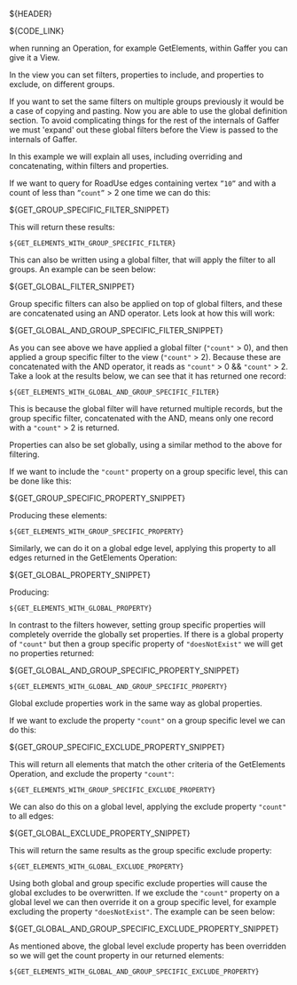 ${HEADER}

${CODE_LINK}

when running an Operation, for example GetElements, within Gaffer you can give it a View.

In the view you can set filters, properties to include, and properties to exclude, on different groups.

If you want to set the same filters on multiple groups previously it would be a case of copying and pasting. Now you are able to use the global definition section.
To avoid complicating things for the rest of the internals of Gaffer we must 'expand' out these global filters before the View is passed to the internals of Gaffer.

In this example we will explain all uses, including overriding and concatenating, within filters and properties.

If we want to query for RoadUse edges containing vertex `”10”` and with a count of less than `”count”` > 2 one time we can do this:

${GET_GROUP_SPECIFIC_FILTER_SNIPPET}

This will return these results:

```
${GET_ELEMENTS_WITH_GROUP_SPECIFIC_FILTER}
```

This can also be written using a global filter, that will apply the filter to all groups.  An example can be seen below:

${GET_GLOBAL_FILTER_SNIPPET}

Group specific filters can also be applied on top of global filters, and these are concatenated using an AND operator.  Lets look at how this will work:

${GET_GLOBAL_AND_GROUP_SPECIFIC_FILTER_SNIPPET}

As you can see above we have applied a global filter (`"count"` > 0), and then applied a group specific filter to the view (`"count"` > 2).  Because these are concatenated with
the AND operator, it reads as `"count"` > 0 && `"count"` > 2.  Take a look at the results below, we can see that it has returned one record:

```
${GET_ELEMENTS_WITH_GLOBAL_AND_GROUP_SPECIFIC_FILTER}
```

This is because the global filter will have returned multiple records, but the group specific filter, concatenated with the AND, means only one record with a `"count"` > 2
is returned.

Properties can also be set globally, using a similar method to the above for filtering.

If we want to include the `"count"` property on a group specific level, this can be done like this:

${GET_GROUP_SPECIFIC_PROPERTY_SNIPPET}

Producing these elements:

```
${GET_ELEMENTS_WITH_GROUP_SPECIFIC_PROPERTY}
```

Similarly, we can do it on a global edge level, applying this property to all edges returned in the GetElements Operation:

${GET_GLOBAL_PROPERTY_SNIPPET}

Producing:

```
${GET_ELEMENTS_WITH_GLOBAL_PROPERTY}
```

In contrast to the filters however, setting group specific properties will completely override the globally set properties.
If there is a global property of `"count"` but then a group specific property of `"doesNotExist"` we will get no properties returned:

${GET_GLOBAL_AND_GROUP_SPECIFIC_PROPERTY_SNIPPET}

```
${GET_ELEMENTS_WITH_GLOBAL_AND_GROUP_SPECIFIC_PROPERTY}
```

Global exclude properties work in the same way as global properties.

If we want to exclude the property `"count"` on a group specific level we can do this:

${GET_GROUP_SPECIFIC_EXCLUDE_PROPERTY_SNIPPET}

This will return all elements that match the other criteria of the GetElements Operation, and exclude the property `"count"`:

```
${GET_ELEMENTS_WITH_GROUP_SPECIFIC_EXCLUDE_PROPERTY}
```

We can also do this on a global level, applying the exclude property `"count"` to all edges:

${GET_GLOBAL_EXCLUDE_PROPERTY_SNIPPET}

This will return the same results as the group specific exclude property:

```
${GET_ELEMENTS_WITH_GLOBAL_EXCLUDE_PROPERTY}
```

Using both global and group specific exclude properties will cause the global excludes to be overwritten.  If we exclude the `"count"` property
on a global level we can then override it on a group specific level, for example excluding the property `"doesNotExist"`.  The example can be seen below:

${GET_GLOBAL_AND_GROUP_SPECIFIC_EXCLUDE_PROPERTY_SNIPPET}

As mentioned above, the global level exclude property has been overridden so we will get the count property in our returned elements:

```
${GET_ELEMENTS_WITH_GLOBAL_AND_GROUP_SPECIFIC_EXCLUDE_PROPERTY}
```



